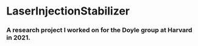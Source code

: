 # LaserInjectionStabilizer
### A research project I worked on for the Doyle group at Harvard in 2021.
